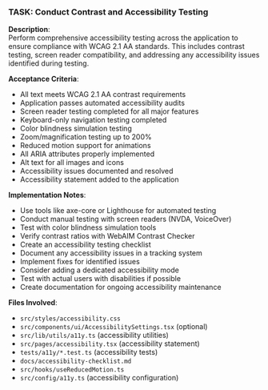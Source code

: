 ### TASK: Conduct Contrast and Accessibility Testing

**Description**:  
Perform comprehensive accessibility testing across the application to ensure compliance with WCAG 2.1 AA standards. This includes contrast testing, screen reader compatibility, and addressing any accessibility issues identified during testing.

**Acceptance Criteria**:  
- All text meets WCAG 2.1 AA contrast requirements
- Application passes automated accessibility audits
- Screen reader testing completed for all major features
- Keyboard-only navigation testing completed
- Color blindness simulation testing
- Zoom/magnification testing up to 200%
- Reduced motion support for animations
- All ARIA attributes properly implemented
- Alt text for all images and icons
- Accessibility issues documented and resolved
- Accessibility statement added to the application

**Implementation Notes**:  
- Use tools like axe-core or Lighthouse for automated testing
- Conduct manual testing with screen readers (NVDA, VoiceOver)
- Test with color blindness simulation tools
- Verify contrast ratios with WebAIM Contrast Checker
- Create an accessibility testing checklist
- Document any accessibility issues in a tracking system
- Implement fixes for identified issues
- Consider adding a dedicated accessibility mode
- Test with actual users with disabilities if possible
- Create documentation for ongoing accessibility maintenance

**Files Involved**:
- `src/styles/accessibility.css`
- `src/components/ui/AccessibilitySettings.tsx` (optional)
- `src/lib/utils/a11y.ts` (accessibility utilities)
- `src/pages/accessibility.tsx` (accessibility statement)
- `tests/a11y/*.test.ts` (accessibility tests)
- `docs/accessibility-checklist.md`
- `src/hooks/useReducedMotion.ts`
- `src/config/a11y.ts` (accessibility configuration)
